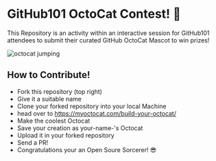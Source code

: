 # GitHub101 OctoCat Contest! 👾
This Repository is an activity within an interactive session for GitHub101 attendees to submit their curated GitHub OctoCat Mascot to win prizes!

![octocat jumping](https://github.com/Suga7772/GitHub101-Meme-Lords/assets/107424325/7cf38ce1-a225-48e5-82f4-ecbeecd4cb64)

## How to Contribute!

- Fork this repository (top right)
- Give it a suitable name
- Clone your forked repository into your local Machine
- head over to https://myoctocat.com/build-your-octocat/
- Make the coolest Octocat
- Save your creation as your-name-'s Octocat
- Upload it in your forked repository
- Send a PR!
- Congratulations your an Open Soure Sorcerer! 😎
